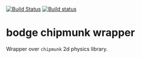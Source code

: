 [![Build Status](https://travis-ci.org/borodust/bodge-chipmunk.svg)](https://travis-ci.org/borodust/bodge-chipmunk) [![Build status](https://ci.appveyor.com/api/projects/status/carmemviy6dq5173?svg=true)](https://ci.appveyor.com/project/borodust/bodge-chipmunk)

# bodge chipmunk wrapper

Wrapper over `chipmunk`  2d physics library.
